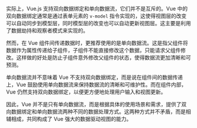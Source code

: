 实际上，Vue.js 支持双向数据绑定和单向数据流，它们并不是互斥的。Vue 中的双向数据绑定通常是通过表单元素的 `v-model` 指令实现的，这使得视图层的改变可以自动同步到模型层，同时模型层的改变也可以自动更新视图层。这主要是利用了数据劫持和观察者模式来实现的。

然而，在 Vue 组件间传递数据时，更推荐使用的是单向数据流。这是指父组件将数据作为属性传递给子组件，子组件不能直接修改这个数据，只能请求父组件修改。这样做的好处是防止子组件意外修改父组件的状态，使得数据流更加清晰和可预测。

单向数据流并不意味着 Vue 不支持双向数据绑定，而是说在组件间的数据传递上，Vue 鼓励使用单向数据流来保持数据流的清晰和可维护性。而在组件内部，Vue 仍然支持双向数据绑定，以便更方便地处理用户输入和视图更新。

因此，Vue 并不是只有单向数据流，而是根据具体的使用场景和需求，提供了双向数据绑定和单向数据流两种不同的数据处理方式。这两种方式并不矛盾，而是相辅相成，共同构成了 Vue 强大的数据驱动视图的能力。